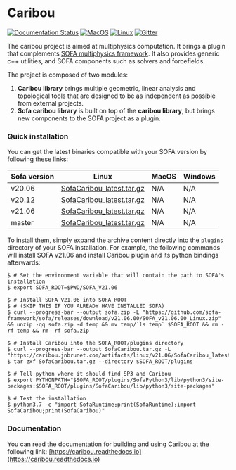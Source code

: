 # Caribou

[![Documentation Status](https://readthedocs.org/projects/caribou/badge/?version=latest)](https://caribou.readthedocs.io/en/latest/?badge=latest)
[![MacOS](https://github.com/jnbrunet/caribou/actions/workflows/macos.yml/badge.svg)](https://github.com/jnbrunet/caribou/actions/workflows/macos.yml)
[![Linux](https://github.com/jnbrunet/caribou/actions/workflows/ubuntu.yml/badge.svg)](https://github.com/jnbrunet/caribou/actions/workflows/ubuntu.yml)
[![Gitter](https://badges.gitter.im/sofa-framework/caribou.svg)](https://gitter.im/sofa-framework/caribou)

The caribou project is aimed at multiphysics computation. 
It brings a plugin that complements [SOFA multiphysics framework](https://www.sofa-framework.org/). 
It also provides generic c++ utilities, and SOFA components such as solvers and forcefields.

The project is composed of two modules:
1. **Caribou library** brings multiple geometric, linear analysis and topological tools that are designed to 
be as independent as possible from external projects.
2. **Sofa caribou library** is built on top of the **caribou library**, but brings new components to
the SOFA project as a plugin.

### Quick installation

You can get the latest binaries compatible with your SOFA version by following these links:

| Sofa version | Linux                                                                                                      |MacOS | Windows |
| ------------ | -----------------------------------------------------------------------------------------------------------|------|---------|
| v20.06       | [SofaCaribou_latest.tar.gz](https://caribou.jnbrunet.com/artifacts/linux/v20.06/SofaCaribou_latest.tar.gz) | N/A  | N/A     |
| v20.12       | [SofaCaribou_latest.tar.gz](https://caribou.jnbrunet.com/artifacts/linux/v20.12/SofaCaribou_latest.tar.gz) | N/A  | N/A     |
| v21.06       | [SofaCaribou_latest.tar.gz](https://caribou.jnbrunet.com/artifacts/linux/v21.06/SofaCaribou_latest.tar.gz) | N/A  | N/A     |
| master       | [SofaCaribou_latest.tar.gz](https://caribou.jnbrunet.com/artifacts/linux/master/SofaCaribou_latest.tar.gz) | N/A  | N/A     |

To install them, simply expand the archive content directly into the `plugins` directory of your 
SOFA installation. For example, the following commands will install SOFA v21.06 and install Caribou plugin and its python bindings afterwards:

```console
$ # Set the environment variable that will contain the path to SOFA's installation
$ export SOFA_ROOT=$PWD/SOFA_V21.06

$ # Install SOFA V21.06 into SOFA_ROOT 
$ # (SKIP THIS IF YOU ALREADY HAVE INSTALLED SOFA)
$ curl --progress-bar --output sofa.zip -L "https://github.com/sofa-framework/sofa/releases/download/v21.06.00/SOFA_v21.06.00_Linux.zip"  && unzip -qq sofa.zip -d temp && mv temp/`ls temp` $SOFA_ROOT && rm -rf temp && rm -rf sofa.zip

$ # Install Caribou into the SOFA_ROOT/plugins directory
$ curl --progress-bar --output SofaCaribou.tar.gz -L "https://caribou.jnbrunet.com/artifacts/linux/v21.06/SofaCaribou_latest.tar.gz"
$ tar zxf SofaCaribou.tar.gz --directory $SOFA_ROOT/plugins

$ # Tell python where it should find SP3 and Caribou
$ export PYTHONPATH="$SOFA_ROOT/plugins/SofaPython3/lib/python3/site-packages:$SOFA_ROOT/plugins/SofaCaribou/lib/python3/site-packages"

$ # Test the installation
$ python3.7 -c "import SofaRuntime;print(SofaRuntime);import SofaCaribou;print(SofaCaribou)"
```

### Documentation

You can read the documentation for building and using Caribou at the following link:
[https://caribou.readthedocs.io](https://caribou.readthedocs.io)